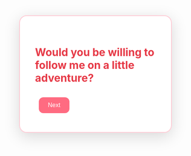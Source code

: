 <html lang="en">
<head>
  <meta charset="UTF-8">
  <meta name="viewport" content="width=device-width, initial-scale=1.0">
  <title>Special Invitation for Echa</title>
  <link href="https://fonts.googleapis.com/css2?family=Inter:wght@400;600;700&display=swap" rel="stylesheet">
  <style>
    * {
      box-sizing: border-box;
    }

    body {
      margin: 0;
      font-family: 'Inter', sans-serif;
      display: flex;
      justify-content: center;
      align-items: center;
      height: 100vh;
      background: linear-gradient(135deg, #fdf6f0, #ffe6f0);
      color: #333;
      text-align: center;
      overflow: hidden;
    }

    .container {
      max-width: 600px;
      padding: 2.5rem;
      border-radius: 20px;
      background: rgba(255, 255, 255, 0.95);
      box-shadow: 0 10px 40px rgba(0,0,0,0.15);
      position: relative;
      z-index: 2;
      border: 2px solid #ffcad4;
    }

    h1, h2 {
      margin-bottom: 1.5rem;
      font-weight: 700;
      color: #e63946;
    }

    p {
      font-size: 1.1rem;
      color: #444;
    }

    .button {
      padding: 12px 24px;
      font-size: 16px;
      border: none;
      border-radius: 12px;
      background-color: #ff6b81;
      color: white;
      cursor: pointer;
      margin: 10px;
      transition: transform 0.2s ease, background 0.3s ease;
    }

    .button:hover {
      background-color: #ff4d6d;
      transform: scale(1.05);
    }

    .no-btn {
      position: relative;
    }

    .decor {
      position: absolute;
      width: 100%;
      height: 100%;
      background: url('https://www.transparenttextures.com/patterns/clean-textile.png');
      opacity: 0.08;
      z-index: 1;
      top: 0;
      left: 0;
    }

    .hearts {
      position: absolute;
      width: 100%;
      height: 100%;
      overflow: hidden;
      top: 0;
      left: 0;
      pointer-events: none;
      z-index: 0;
    }

    .heart {
      position: absolute;
      color: #ff6b81;
      animation: float 6s infinite;
      font-size: 1.5rem;
    }

    .stars {
      position: absolute;
      width: 100%;
      height: 100%;
      top: 0;
      left: 0;
      pointer-events: none;
      z-index: 0;
    }

    .star {
      position: absolute;
      width: 8px;
      height: 8px;
      background: #ffd166;
      border-radius: 50%;
      animation: sparkle 3s infinite;
    }

    @keyframes float {
      0% { transform: translateY(0) scale(1); opacity: 1; }
      100% { transform: translateY(-100vh) scale(1.5); opacity: 0; }
    }

    @keyframes sparkle {
      0%, 100% { opacity: 0.3; transform: scale(1); }
      50% { opacity: 1; transform: scale(1.5); }
    }
  </style>
</head>
<body>
  <div class="decor"></div>
  <div class="hearts" id="hearts"></div>
  <div class="stars" id="stars"></div>
  <div class="container" id="content">
    <h1>Would you be willing to follow me on a little adventure?</h1>
    <button class="button" onclick="nextStep()">Next</button>
  </div>

  <script>
    let step = 0;

    function nextStep() {
      const content = document.getElementById('content');
      content.innerHTML = `
        <h2>Would you like to go out with me?</h2>
        <button class="button" onclick="sayYes()">Yes</button>
        <button class="button no-btn" id="noBtn" onmouseover="moveNoBtn()">No</button>
      `;
      step++;
    }

    function sayYes() {
      const content = document.getElementById('content');
      content.innerHTML = `
        <h2>Yay! Here's the plan:</h2>
        <p>🌸 Date: <strong>14 July 2024</strong></p>
        <p>📍 Location: <strong>A very special place</strong></p>
        <p>🕚 Time: <strong>11:00 AM - Until Whenever Feels Right</strong></p>
        <p>Can't wait to see you there 💖</p>
      `;
    }

    function moveNoBtn() {
      const btn = document.getElementById('noBtn');
      const randomX = Math.floor(Math.random() * 300) - 150;
      const randomY = Math.floor(Math.random() * 300) - 150;
      btn.style.position = 'absolute';
      btn.style.left = `${randomX}px`;
      btn.style.top = `${randomY}px`;
    }

    function createHearts() {
      const heartsContainer = document.getElementById('hearts');
      setInterval(() => {
        const heart = document.createElement('div');
        heart.classList.add('heart');
        heart.innerHTML = '❤';
        heart.style.left = Math.random() * 100 + '%';
        heart.style.animationDuration = (3 + Math.random() * 3) + 's';
        heartsContainer.appendChild(heart);
        setTimeout(() => heart.remove(), 6000);
      }, 500);
    }

    function createStars() {
      const starsContainer = document.getElementById('stars');
      for (let i = 0; i < 50; i++) {
        const star = document.createElement('div');
        star.classList.add('star');
        star.style.left = Math.random() * 100 + '%';
        star.style.top = Math.random() * 100 + '%';
        star.style.animationDuration = (1 + Math.random() * 2) + 's';
        starsContainer.appendChild(star);
      }
    }

    createHearts();
    createStars();
  </script>
</body>
</html>
